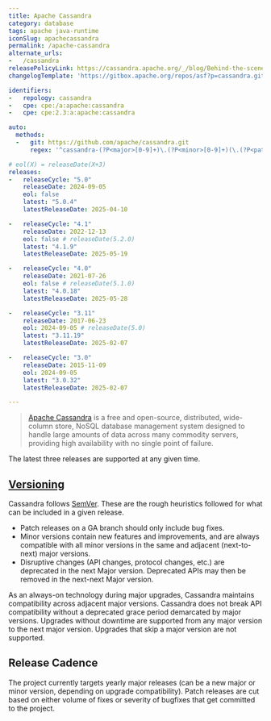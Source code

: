 ```yaml
---
title: Apache Cassandra
category: database
tags: apache java-runtime
iconSlug: apachecassandra
permalink: /apache-cassandra
alternate_urls:
-   /cassandra
releasePolicyLink: https://cassandra.apache.org/_/blog/Behind-the-scenes-of-an-Apache-Cassandra-Release.html
changelogTemplate: 'https://gitbox.apache.org/repos/asf?p=cassandra.git;a=blob_plain;f=NEWS.txt;hb=refs/tags/cassandra-__LATEST__'

identifiers:
-   repology: cassandra
-   cpe: cpe:/a:apache:cassandra
-   cpe: cpe:2.3:a:apache:cassandra

auto:
  methods:
  -   git: https://github.com/apache/cassandra.git
      regex: '^cassandra-(?P<major>[0-9]+)\.(?P<minor>[0-9]+)(\.(?P<patch>[0-9]+))?$'

# eol(X) = releaseDate(X+3)
releases:
-   releaseCycle: "5.0"
    releaseDate: 2024-09-05
    eol: false
    latest: "5.0.4"
    latestReleaseDate: 2025-04-10

-   releaseCycle: "4.1"
    releaseDate: 2022-12-13
    eol: false # releaseDate(5.2.0)
    latest: "4.1.9"
    latestReleaseDate: 2025-05-19

-   releaseCycle: "4.0"
    releaseDate: 2021-07-26
    eol: false # releaseDate(5.1.0)
    latest: "4.0.18"
    latestReleaseDate: 2025-05-28

-   releaseCycle: "3.11"
    releaseDate: 2017-06-23
    eol: 2024-09-05 # releaseDate(5.0)
    latest: "3.11.19"
    latestReleaseDate: 2025-02-07

-   releaseCycle: "3.0"
    releaseDate: 2015-11-09
    eol: 2024-09-05
    latest: "3.0.32"
    latestReleaseDate: 2025-02-07

---
```


> [Apache Cassandra](https://cassandra.apache.org) is a free and open-source, distributed,
> wide-column store, NoSQL database management system designed to handle large amounts of data
> across many commodity servers, providing high availability with no single point of failure.

The latest three releases are supported at any given time.

## [Versioning](https://cassandra.apache.org/_/blog/Behind-the-scenes-of-an-Apache-Cassandra-Release.html)

Cassandra follows [SemVer](https://semver.org/). These are the rough heuristics followed for what
can be included in a given release.

- Patch releases on a GA branch should only include bug fixes.
- Minor versions contain new features and improvements, and are always compatible with all minor versions in the same and adjacent (next-to-next) major versions.
- Disruptive changes (API changes, protocol changes, etc.) are deprecated in the next Major version.  Deprecated APIs may then be removed in the next-next Major version.

As an always-on technology during major upgrades, Cassandra maintains compatibility across adjacent
major versions. Cassandra does not break API compatibility without a deprecated grace period
demarcated by major versions. Upgrades without downtime are supported from any major version to the
next major version. Upgrades that skip a major version are not supported.

## Release Cadence

The project currently targets yearly major releases (can be a new major or minor version, depending
on upgrade compatibility). Patch releases are cut based on either volume of fixes or severity of
bugfixes that get committed to the project.
